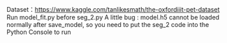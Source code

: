 Dataset：https://www.kaggle.com/tanlikesmath/the-oxfordiiit-pet-dataset
Run model_fit.py before seg_2.py
A little bug : model.h5 cannot be loaded normally after save_model, so you need to put the seg_2 code into the Python Console to run
